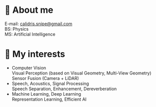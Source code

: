 # :bear: About me  
E-mail: calidris.snipe@gmail.com  
BS: Physics  
MS: Artificial Intelligence  
# :panda_face: My interests  
- Computer Vision  
  Visual Perception (based on Visual Geometry, Multi-View Geometry)  
  Sensor Fusion (Camera + LiDAR)  
- Speech, Acoustics, Signal Processing    
  Speech Separation, Enhancement, Dereverberation  
- Machine Learning, Deep Learning  
  Representation Learning, Efficient AI  
